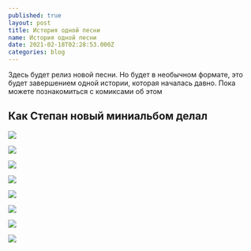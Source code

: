 ```yaml
---
published: true
layout: post
title: История одной песни
name: История одной песни
date: 2021-02-18T02:28:53.000Z
categories: blog
---
```


Здесь будет релиз новой песни. Но будет в необычном формате, это будет завершением одной истории, которая началась давно. Пока можете познакомиться с комиксами об этом
## Как Степан новый миниальбом делал

![]({{site.baseurl}}/img/for-posts/oss/1-01.jpg)

![]({{site.baseurl}}/img/for-posts/oss/1-02.jpg)

![]({{site.baseurl}}/img/for-posts/oss/1-03.jpg)

![]({{site.baseurl}}/img/for-posts/oss/1-04.jpg)

![]({{site.baseurl}}/img/for-posts/oss/1-05.jpg)

![]({{site.baseurl}}/img/for-posts/oss/1-06.jpg)

![]({{site.baseurl}}/img/for-posts/oss/1-07.jpg)

![]({{site.baseurl}}/img/for-posts/oss/1-08.jpg)
